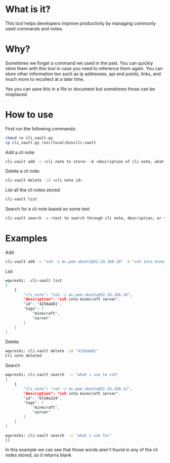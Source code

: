 # What is it?

This tool helps developers improve productivity by managing commonly used commands and notes. 

# Why?

Sometimes we forget a command we used in the past. You can quickly store them with this tool in case you need to reference them again. You can store other information 
too such as ip addresses, api end points, links, and much more to recollect at a later time. 

Yes you can save this in a file or document but sometimes those can be misplaced.

# How to use
First run the following commands:

```sh
chmod +x cli_vault.py
cp cli_vault.py /usr/local/bin/cli-vault
```

Add a cli note:

```sh
cli-vault add -c <cli note to store> -d <description of cli note, what, why, when etc> -t <tags such as "maintenance,release">
```

Delete a cli note:

```sh
cli-vault delete -id <cli note id>
```

List all the cli notes stored

```sh
cli-vault list
```

Search for a cli note based on some text

```sh
cli-vault search -a <text to search through cli note, description, or tags> -c <search only on cli note> -d <search only on description> -t <search only on tags (comma separated)>
```

# Examples

Add

```sh
cli-vault add -c "ssh -i mc.pem ubuntu@52.24.168.10" -d "ssh into minecraft server" -t "minecraft,server"
```

List

```sh
wqureshi:  cli-vault list
[
    {
        "cli_note": "ssh -i mc.pem ubuntu@52.24.168.10",
        "description": "ssh into minecraft server",
        "id": "4258ab81",
        "tags": [
            "minecraft",
            "server"
        ]
    }
]
```

Delete

```sh
wqureshi: cli-vault delete -id "4258ab81" 
Cli note deleted
```

Search

```sh
wqureshi: cli-vault search  -c "what i use to ssh"
[
    {
        "cli_note": "ssh -i mc.pem ubuntu@52.24.168.12",
        "description": "ssh into minecraft server",
        "id": "67a9a224",
        "tags": [
            "minecraft",
            "server"
        ]
    }
]
```

```sh
wqureshi: cli-vault search  -c "what i use for"
[]
```

In this example we can see that those words aren't found in any of the cli notes stored, so it returns blank